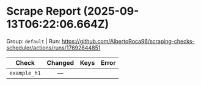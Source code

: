 # Scrape Report (2025-09-13T06:22:06.664Z)

Group: `default`  |  Run: https://github.com/AlbertoRoca96/scraping-checks-scheduler/actions/runs/17692844851

| Check | Changed | Keys | Error |
|---|:---:|:--|:--|
| `example_h1` | — |  |  |

